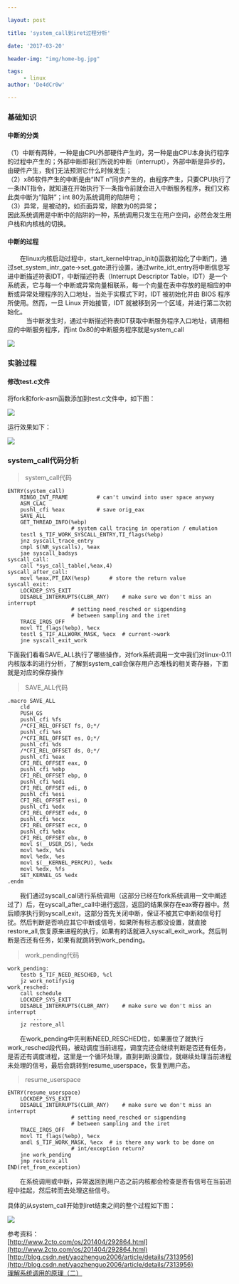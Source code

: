 ```yaml
---

layout: post

title: 'system_call到iret过程分析'

date: '2017-03-20'

header-img: "img/home-bg.jpg"

tags:
     - linux   
author: 'De4dCr0w'

---
```


<!-- more -->

### 基础知识 ###

#### 中断的分类 ####

（1）中断有两种，一种是由CPU外部硬件产生的，另一种是由CPU本身执行程序的过程中产生的；外部中断即我们所说的中断（interrupt），外部中断是异步的，由硬件产生，我们无法预测它什么时候发生；  
（2）x86软件产生的中断是由“INT n”同步产生的，由程序产生，只要CPU执行了一条INT指令，就知道在开始执行下一条指令前就会进入中断服务程序，我们又称此类中断为“陷阱”；int 80为系统调用的陷阱号；  
（3）异常，是被动的，如页面异常，除数为0的异常；  
因此系统调用是中断中的陷阱的一种，系统调用只发生在用户空间，必然会发生用户栈和内核栈的切换。

#### 中断的过程 ####

　　在linux内核启动过程中，start_kernel中trap_init()函数初始化了中断门，通过set_system_intr_gate->set_gate进行设置，通过write_idt_entry将中断信息写进中断描述符表IDT，中断描述符表（Interrupt Descriptor Table，IDT）是一个系统表，它与每一个中断或异常向量相联系，每一个向量在表中存放的是相应的中断或异常处理程序的入口地址，当处于实模式下时，IDT 被初始化并由 BIOS 程序所使用。然而，一旦 Linux 开始接管，IDT 就被移到另一个区域，并进行第二次初始化。  
　　　当中断发生时，通过中断描述符表IDT获取中断服务程序入口地址，调用相应的中断服务程序，而int 0x80的中断服务程序就是system_call  

![](http://i.imgur.com/7BjTT3j.png)

### 实验过程 ###

#### 修改test.c文件 ####

将fork和fork-asm函数添加到test.c文件中，如下图：

![](http://i.imgur.com/OZ8j2K1.png)

运行效果如下：

![](http://i.imgur.com/T7jNaCz.png)

### system_call代码分析 ###

> system_call代码

	ENTRY(system_call)
		RING0_INT_FRAME			# can't unwind into user space anyway
		ASM_CLAC
		pushl_cfi %eax			# save orig_eax
		SAVE_ALL
		GET_THREAD_INFO(%ebp)
						# system call tracing in operation / emulation
		testl $_TIF_WORK_SYSCALL_ENTRY,TI_flags(%ebp)
		jnz syscall_trace_entry
		cmpl $(NR_syscalls), %eax
		jae syscall_badsys
	syscall_call:
		call *sys_call_table(,%eax,4)
	syscall_after_call:
		movl %eax,PT_EAX(%esp)		# store the return value
	syscall_exit:
		LOCKDEP_SYS_EXIT
		DISABLE_INTERRUPTS(CLBR_ANY)	# make sure we don't miss an interrupt
						# setting need_resched or sigpending
						# between sampling and the iret
		TRACE_IRQS_OFF
		movl TI_flags(%ebp), %ecx
		testl $_TIF_ALLWORK_MASK, %ecx	# current->work
		jne syscall_exit_work

下面我们看看SAVE_ALL执行了哪些操作，对fork系统调用一文中我们对linux-0.11内核版本的进行分析，了解到system_call会保存用户态堆栈的相关寄存器，下面就是对应的保存操作

>SAVE_ALL代码  

	.macro SAVE_ALL
		cld
		PUSH_GS
		pushl_cfi %fs
		/*CFI_REL_OFFSET fs, 0;*/
		pushl_cfi %es
		/*CFI_REL_OFFSET es, 0;*/
		pushl_cfi %ds
		/*CFI_REL_OFFSET ds, 0;*/
		pushl_cfi %eax
		CFI_REL_OFFSET eax, 0
		pushl_cfi %ebp
		CFI_REL_OFFSET ebp, 0
		pushl_cfi %edi
		CFI_REL_OFFSET edi, 0
		pushl_cfi %esi
		CFI_REL_OFFSET esi, 0
		pushl_cfi %edx
		CFI_REL_OFFSET edx, 0
		pushl_cfi %ecx
		CFI_REL_OFFSET ecx, 0
		pushl_cfi %ebx
		CFI_REL_OFFSET ebx, 0
		movl $(__USER_DS), %edx
		movl %edx, %ds                                                  
		movl %edx, %es
		movl $(__KERNEL_PERCPU), %edx
		movl %edx, %fs
		SET_KERNEL_GS %edx
	.endm

　　我们通过syscall_call进行系统调用（这部分已经在fork系统调用一文中阐述过了）后，在syscall_after_call中进行返回，返回的结果保存在eax寄存器中。然后顺序执行到syscall_exit，这部分首先关闭中断，保证不被其它中断和信号打扰。然后判断是否响应其它中断或信号，如果所有标志都没设置，就直接restore_all,恢复原来进程的执行，如果有的话就进入syscall_exit_work。然后判断是否还有任务，如果有就跳转到work_pending。

>work_pending代码

	work_pending:
		testb $_TIF_NEED_RESCHED, %cl
		jz work_notifysig
	work_resched:
		call schedule
		LOCKDEP_SYS_EXIT
		DISABLE_INTERRUPTS(CLBR_ANY)	# make sure we don't miss an interrupt
	        ...
		jz restore_all

　　在work_pending中先判断NEED_RESCHED位，如果置位了就执行work_resched段代码，被动调度当前进程，调度完还会继续判断是否还有任务，是否还有调度进程，这里是一个循环处理，直到判断没置位，就继续处理当前进程未处理的信号，最后会跳转到resume_userspace，恢复到用户态。

>resume_userspace

	ENTRY(resume_userspace)
		LOCKDEP_SYS_EXIT
	 	DISABLE_INTERRUPTS(CLBR_ANY)	# make sure we don't miss an interrupt
						# setting need_resched or sigpending
						# between sampling and the iret
		TRACE_IRQS_OFF
		movl TI_flags(%ebp), %ecx
		andl $_TIF_WORK_MASK, %ecx	# is there any work to be done on
						# int/exception return?
		jne work_pending
		jmp restore_all
	END(ret_from_exception)

　　在系统调用或中断，异常返回到用户态之前内核都会检查是否有信号在当前进程中挂起，然后转而去处理这些信号。
  
具体的从system_call开始到iret结束之间的整个过程如下图：  

![](http://i.imgur.com/CbLYL2q.png)

参考资料：  
[http://www.2cto.com/os/201404/292864.html](http://www.2cto.com/os/201404/292864.html)  
[http://blog.csdn.net/yaozhenguo2006/article/details/7313956](http://blog.csdn.net/yaozhenguo2006/article/details/7313956)  
[理解系统调用的原理（二）](http://burningcodes.net/%e7%90%86%e8%a7%a3%e7%b3%bb%e7%bb%9f%e8%b0%83%e7%94%a8%e7%9a%84%e5%8e%9f%e7%90%86%ef%bc%88%e4%ba%8c%ef%bc%89/)